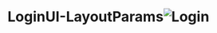 # LoginUI-LayoutParams![Login](https://github.com/diesfromcringe/LoginUI-LayoutParams/assets/119801215/a62448fb-bf56-461d-be05-1fb29762fcb4)
